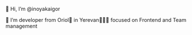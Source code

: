 👋 Hi, I’m @inoyakaigor

👀 I’m developer from Oriol🦅 in Yerevan🦁🇦🇲 focused on Frontend and Team management

<!---
inoyakaigor/inoyakaigor is a ✨ special ✨ repository because its `README.md` (this file) appears on your GitHub profile.
You can click the Preview link to take a look at your changes.
--->
